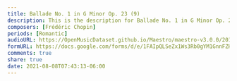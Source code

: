 ```yaml
---
title: Ballade No. 1 in G Minor Op. 23 (9)
description: This is the description for Ballade No. 1 in G Minor Op. 23 by Frédéric Chopin
composers: [Frédéric Chopin]
periods: [Romantic]
audioURL: https://OpenMusicDataset.github.io/Maestro/maestro-v3.0.0/2011/MIDI-Unprocessed_18_R1_2011_MID--AUDIO_R1-D7_10_Track10_wav.midi
formURL: https://docs.google.com/forms/d/e/1FAIpQLSeZx1Ws3Rb0gYM1GnnFZH1wT-tC1tEoGALKTvjehOhrlT3zew/viewform
comments: true
share: true
date: 2021-08-08T07:43:13-06:00
---
```

